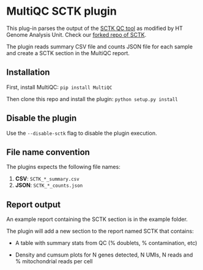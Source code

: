 # MultiQC SCTK plugin

This plug-in parses the output of the [SCTK QC tool](https://camplab.net/sctk/v2.6.0/articles/cmd_qc.html) as modified by HT Genome Analysis Unit. Check our [forked repo of SCTK](https://github.com/HTGenomeAnalysisUnit/singleCellTK/tree/HT_GAU_2.6.0).

The plugin reads summary CSV file and counts JSON file for each sample and create a SCTK section in the MultiQC report.

## Installation

First, install MultiQC: `pip install MultiQC`

Then clone this repo and install the plugin: `python setup.py install`

## Disable the plugin

Use the `--disable-sctk` flag to disable the plugin execution.

## File name convention

The plugins expects the following file names:

1. **CSV**: `SCTK_*_summary.csv`
2. **JSON**: `SCTK_*_counts.json`

## Report output

An example report containing the SCTK section is in the example folder.

The plugin will add a new section to the report named SCTK that contains:

- A table with summary stats from QC (% doublets, % contamination, etc)

- Density and cumsum plots for N genes detected, N UMIs, N reads and % mitochondrial reads per cell
